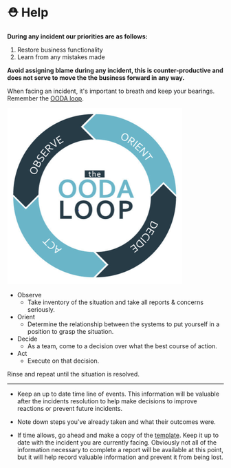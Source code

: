 # ⛑️ Help

**During any incident our priorities are as follows:**
1) Restore business functionality
2) Learn from any mistakes made

**Avoid assigning blame during any incident, this is counter-productive and does not serve to move the the business forward in any way.**

When facing an incident, it's important to breath and keep your bearings. Remember the [OODA loop](https://en.wikipedia.org/wiki/OODA_loop).

![OODA Loop](./resources/ooda.png)

- Observe
  - Take inventory of the situation and take all reports & concerns seriously.
- Orient
  - Determine the relationship between the systems to put yourself in a position to grasp the situation.
- Decide
  - As a team, come to a decision over what the best course of action.
- Act
  - Execute on that decision.

Rinse and repeat until the situation is resolved.

---

- Keep an up to date time line of events. This information will be valuable after the incidents resolution to help make decisions to improve reactions or prevent future incidents.

- Note down steps you've already taken and what their outcomes were.

- If time allows, go ahead and make a copy of the [template](./template.md). Keep it up to date with the incident you are currently facing. Obviously not all of the information necessary to complete a report will be available at this point, but it will help record valuable information and prevent it from being lost.
